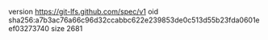 version https://git-lfs.github.com/spec/v1
oid sha256:a7b3ac76a66c96d32ccabbc622e239853de0c513d55b23fda0601eef03273740
size 2681
